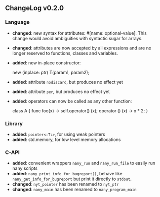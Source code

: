 ## ChangeLog v0.2.0




### Language

 * **changed**: new syntax for attributes: #[name: optional-value]. This change
   would avoid ambiguities with syntactic sugar for arrays.
 * **changed**: attributes are now accepted by all expressions and are no longer
   reserved to functions, classes and variables.

 * **added**: new in-place constructor:

	new (inplace: ptr) T(param1, param2);

 * **added**: attribute `nodiscard`, but produces no effect yet
 * **added**: attribute `per`, but produces no effect yet
 * **added**: operators can now be called as any other function:

	class A
	{
		func foo(x) -> self.operator() (x);
		operator () (x) -> x * 2;
	}


### Library

 * **added**: `pointer<:T:>`, for using weak pointers
 * **added**: std.memory, for low level memory allocations



### C-API

 * **added**: convenient wrappers `nany_run` and `nany_run_file` to easily run nany scripts
 * **added**: `nany_print_info_for_bugreport()`, behave like `nany_get_info_for_bugreport`
   but print it directly to `stdout`.
 * **changed**: `nyt_pointer` has been renamed to `nyt_ptr`
 * **changed**: `nany_main` has been renamed to `nany_program_main`
